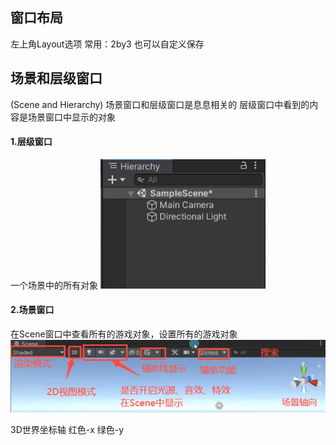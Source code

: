 ## 窗口布局
左上角Layout选项
常用：2by3
也可以自定义保存
## 场景和层级窗口
(Scene and Hierarchy)
场景窗口和层级窗口是息息相关的
层级窗口中看到的内容是场景窗口中显示的对象
#### 1.层级窗口
一个场景中的所有对象
![](../../../../img/beishang20241230142239373.png)
#### 2.场景窗口
在Scene窗口中查看所有的游戏对象，设置所有的游戏对象
![](../../../../img/beishang20241230171300342.png)

3D世界坐标轴
红色-x
绿色-y
